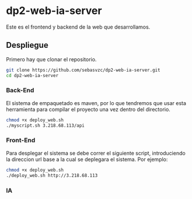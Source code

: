 # dp2-web-ia-server

Este es el frontend y backend de la web que desarrollamos.

## Despliegue

Primero hay que clonar el repositorio.

```sh
git clone https://github.com/sebasvzc/dp2-web-ia-server.git
cd dp2-web-ia-server
```

### Back-End

El sistema de empaquetado es maven, por lo que tendremos que usar esta herramienta para compilar el proyecto una vez dentro del directorio.
```sh
chmod +x deploy_web.sh
./myscript.sh 3.218.68.113/api
```

### Front-End

Para desplegar el sistema se debe correr el siguiente script, introduciendo la direccion url base a la cual se deplegara el sistema. Por ejemplo:

```sh
chmod +x deploy_web.sh
./deploy_web.sh http://3.218.68.113
```

### IA

